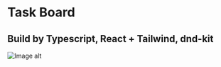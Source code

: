 # Task Board 

## Build by Typescript, React + Tailwind, dnd-kit 
![Image alt](https://user-images.githubusercontent.com/1426799/88612692-a1d81a00-d040-11ea-85c9-c64142c503d5.jpg](https://sun9-6.userapi.com/impg/Zpf0OUVauHa04mpo0Z8NK54runPRPT4Ym5W32g/T-KLYkDzZTE.jpg?size=1640x922&quality=96&sign=f7da0d29a386548a630cdc3f0caa0a9d&type=album)https://sun9-6.userapi.com/impg/Zpf0OUVauHa04mpo0Z8NK54runPRPT4Ym5W32g/T-KLYkDzZTE.jpg?size=1640x922&quality=96&sign=f7da0d29a386548a630cdc3f0caa0a9d&type=album)
